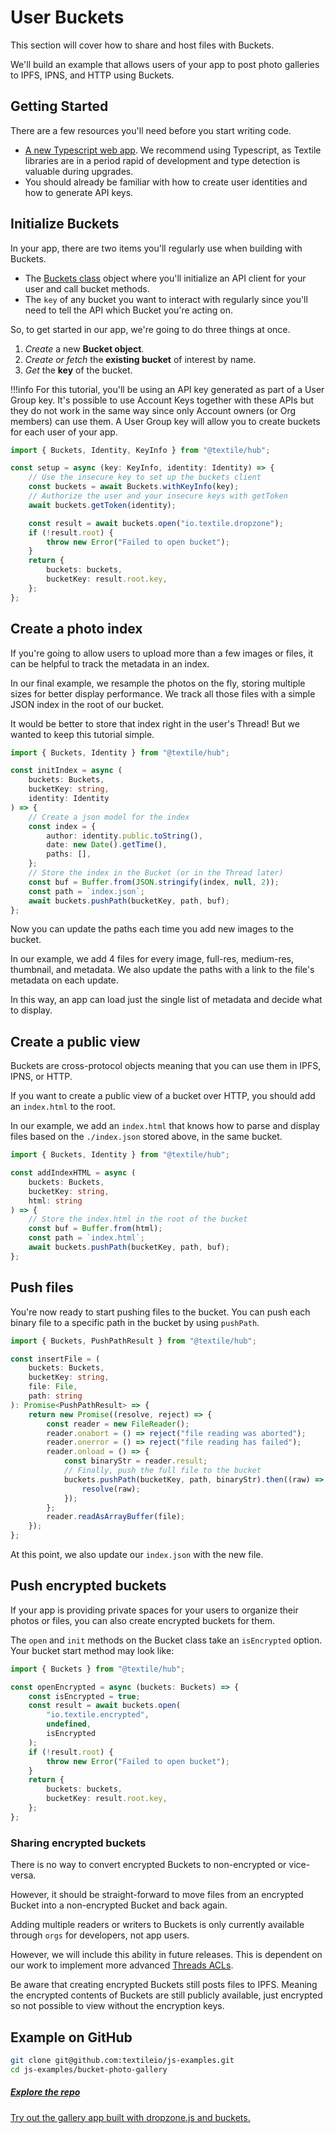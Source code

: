 # User Buckets

This section will cover how to share and host files with Buckets.

We'll build an example that allows users of your app to post photo galleries to IPFS, IPNS, and HTTP using Buckets.

## Getting Started

There are a few resources you'll need before you start writing code.

-   [A new Typescript web app](https://webpack.js.org/guides/typescript/). We recommend using Typescript, as Textile libraries are in a period rapid of development and type detection is valuable during upgrades.
-   You should already be familiar with how to create user identities and how to generate API keys.

## Initialize Buckets

In your app, there are two items you'll regularly use when building with Buckets.

-   The [Buckets class](https://textileio.github.io/js-textile/docs/hub.buckets) object where you'll initialize an API client for your user and call bucket methods.
-   The `key` of any bucket you want to interact with regularly since you'll need to tell the API which Bucket you're acting on.

So, to get started in our app, we're going to do three things at once.

1. _Create_ a new **Bucket object**.
2. _Create or fetch_ the **existing bucket** of interest by name.
3. _Get_ the **key** of the bucket.

!!!info
For this tutorial, you'll be using an API key generated as part of a User Group key. It's possible to use Account Keys together with these APIs but they do not work in the same way since only Account owners (or Org members) can use them. A User Group key will allow you to create buckets for each user of your app.

```typescript
import { Buckets, Identity, KeyInfo } from "@textile/hub";

const setup = async (key: KeyInfo, identity: Identity) => {
    // Use the insecure key to set up the buckets client
    const buckets = await Buckets.withKeyInfo(key);
    // Authorize the user and your insecure keys with getToken
    await buckets.getToken(identity);

    const result = await buckets.open("io.textile.dropzone");
    if (!result.root) {
        throw new Error("Failed to open bucket");
    }
    return {
        buckets: buckets,
        bucketKey: result.root.key,
    };
};
```

## Create a photo index

If you're going to allow users to upload more than a few images or files, it can be helpful to track the metadata in an index.

In our final example, we resample the photos on the fly, storing multiple sizes for better display performance. We track all those files with a simple JSON index in the root of our bucket.

It would be better to store that index right in the user's Thread! But we wanted to keep this tutorial simple.

```typescript
import { Buckets, Identity } from "@textile/hub";

const initIndex = async (
    buckets: Buckets,
    bucketKey: string,
    identity: Identity
) => {
    // Create a json model for the index
    const index = {
        author: identity.public.toString(),
        date: new Date().getTime(),
        paths: [],
    };
    // Store the index in the Bucket (or in the Thread later)
    const buf = Buffer.from(JSON.stringify(index, null, 2));
    const path = `index.json`;
    await buckets.pushPath(bucketKey, path, buf);
};
```

Now you can update the paths each time you add new images to the bucket.

In our example, we add 4 files for every image, full-res, medium-res, thumbnail, and metadata. We also update the paths with a link to the file's metadata on each update.

In this way, an app can load just the single list of metadata and decide what to display.

## Create a public view

Buckets are cross-protocol objects meaning that you can use them in IPFS, IPNS, or HTTP.

If you want to create a public view of a bucket over HTTP, you should add an `index.html` to the root.

In our example, we add an `index.html` that knows how to parse and display files based on the `./index.json` stored above, in the same bucket.

```typescript
import { Buckets, Identity } from "@textile/hub";

const addIndexHTML = async (
    buckets: Buckets,
    bucketKey: string,
    html: string
) => {
    // Store the index.html in the root of the bucket
    const buf = Buffer.from(html);
    const path = `index.html`;
    await buckets.pushPath(bucketKey, path, buf);
};
```

## Push files

You're now ready to start pushing files to the bucket. You can push each binary file to a specific path in the bucket by using `pushPath`.

```typescript
import { Buckets, PushPathResult } from "@textile/hub";

const insertFile = (
    buckets: Buckets,
    bucketKey: string,
    file: File,
    path: string
): Promise<PushPathResult> => {
    return new Promise((resolve, reject) => {
        const reader = new FileReader();
        reader.onabort = () => reject("file reading was aborted");
        reader.onerror = () => reject("file reading has failed");
        reader.onload = () => {
            const binaryStr = reader.result;
            // Finally, push the full file to the bucket
            buckets.pushPath(bucketKey, path, binaryStr).then((raw) => {
                resolve(raw);
            });
        };
        reader.readAsArrayBuffer(file);
    });
};
```

At this point, we also update our `index.json` with the new file.

## Push encrypted buckets

If your app is providing private spaces for your users to organize their photos or files, you can also create encrypted buckets for them.

The `open` and `init` methods on the Bucket class take an `isEncrypted` option. Your bucket start method may look like:

```typescript
import { Buckets } from "@textile/hub";

const openEncrypted = async (buckets: Buckets) => {
    const isEncrypted = true;
    const result = await buckets.open(
        "io.textile.encrypted",
        undefined,
        isEncrypted
    );
    if (!result.root) {
        throw new Error("Failed to open bucket");
    }
    return {
        buckets: buckets,
        bucketKey: result.root.key,
    };
};
```

### Sharing encrypted buckets

There is no way to convert encrypted Buckets to non-encrypted or vice-versa.

However, it should be straight-forward to move files from an encrypted Bucket into a non-encrypted Bucket and back again.

Adding multiple readers or writers to Buckets is only currently available through `orgs` for developers, not app users.

However, we will include this ability in future releases. This is dependent on our work to implement more advanced [Threads ACLs](https://github.com/textileio/go-threads/issues/295).

Be aware that creating encrypted Buckets still posts files to IPFS. Meaning the encrypted contents of Buckets are still publicly available, just encrypted so not possible to view without the encryption keys.

## Example on GitHub

```bash
git clone git@github.com:textileio/js-examples.git
cd js-examples/bucket-photo-gallery
```

<div class="txtl-options half">
  <a href="https://github.com/textileio/js-examples" class="box">
    <h5>Explore the repo</h5>
    <p>Try out the gallery app built with dropzone.js and buckets.</p>
  </a>
</div>

<br />

